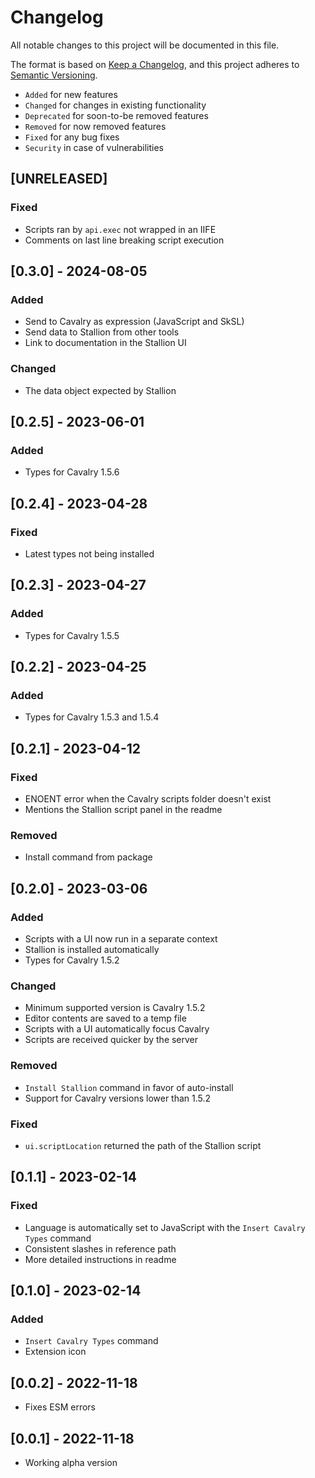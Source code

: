 # Changelog

All notable changes to this project will be documented in this file.

The format is based on [Keep a Changelog](https://keepachangelog.com/en/1.0.0/),
and this project adheres to [Semantic Versioning](https://semver.org/spec/v2.0.0.html).

-   `Added` for new features
-   `Changed` for changes in existing functionality
-   `Deprecated` for soon-to-be removed features
-   `Removed` for now removed features
-   `Fixed` for any bug fixes
-   `Security` in case of vulnerabilities

## [UNRELEASED]

### Fixed

-   Scripts ran by `api.exec` not wrapped in an IIFE
-   Comments on last line breaking script execution

## [0.3.0] - 2024-08-05

### Added

-   Send to Cavalry as expression (JavaScript and SkSL)
-   Send data to Stallion from other tools
-   Link to documentation in the Stallion UI

### Changed

-   The data object expected by Stallion

## [0.2.5] - 2023-06-01

### Added

-   Types for Cavalry 1.5.6

## [0.2.4] - 2023-04-28

### Fixed

-   Latest types not being installed

## [0.2.3] - 2023-04-27

### Added

-   Types for Cavalry 1.5.5

## [0.2.2] - 2023-04-25

### Added

-   Types for Cavalry 1.5.3 and 1.5.4

## [0.2.1] - 2023-04-12

### Fixed

-   ENOENT error when the Cavalry scripts folder doesn't exist
-   Mentions the Stallion script panel in the readme

### Removed

-   Install command from package

## [0.2.0] - 2023-03-06

### Added

-   Scripts with a UI now run in a separate context
-   Stallion is installed automatically
-   Types for Cavalry 1.5.2

### Changed

-   Minimum supported version is Cavalry 1.5.2
-   Editor contents are saved to a temp file
-   Scripts with a UI automatically focus Cavalry
-   Scripts are received quicker by the server

### Removed

-   `Install Stallion` command in favor of auto-install
-   Support for Cavalry versions lower than 1.5.2

### Fixed

-   `ui.scriptLocation` returned the path of the Stallion script

## [0.1.1] - 2023-02-14

### Fixed

-   Language is automatically set to JavaScript with the `Insert Cavalry Types` command
-   Consistent slashes in reference path
-   More detailed instructions in readme

## [0.1.0] - 2023-02-14

### Added

-   `Insert Cavalry Types` command
-   Extension icon

## [0.0.2] - 2022-11-18

-   Fixes ESM errors

## [0.0.1] - 2022-11-18

-   Working alpha version

